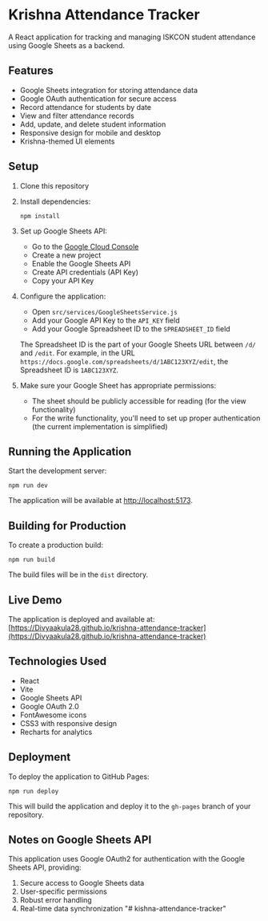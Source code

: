 # Krishna Attendance Tracker

A React application for tracking and managing ISKCON student attendance using Google Sheets as a backend.

## Features

- Google Sheets integration for storing attendance data
- Google OAuth authentication for secure access
- Record attendance for students by date
- View and filter attendance records
- Add, update, and delete student information
- Responsive design for mobile and desktop
- Krishna-themed UI elements

## Setup

1. Clone this repository
2. Install dependencies:
   ```
   npm install
   ```
3. Set up Google Sheets API:
   - Go to the [Google Cloud Console](https://console.cloud.google.com/)
   - Create a new project
   - Enable the Google Sheets API
   - Create API credentials (API Key)
   - Copy your API Key

4. Configure the application:
   - Open `src/services/GoogleSheetsService.js`
   - Add your Google API Key to the `API_KEY` field
   - Add your Google Spreadsheet ID to the `SPREADSHEET_ID` field

   The Spreadsheet ID is the part of your Google Sheets URL between `/d/` and `/edit`. For example, in the URL `https://docs.google.com/spreadsheets/d/1ABC123XYZ/edit`, the Spreadsheet ID is `1ABC123XYZ`.

5. Make sure your Google Sheet has appropriate permissions:
   - The sheet should be publicly accessible for reading (for the view functionality)
   - For the write functionality, you'll need to set up proper authentication (the current implementation is simplified)

## Running the Application

Start the development server:

```
npm run dev
```

The application will be available at [http://localhost:5173](http://localhost:5173).

## Building for Production

To create a production build:

```
npm run build
```

The build files will be in the `dist` directory.

## Live Demo

The application is deployed and available at: [https://Divyaakula28.github.io/krishna-attendance-tracker](https://Divyaakula28.github.io/krishna-attendance-tracker)

## Technologies Used

- React
- Vite
- Google Sheets API
- Google OAuth 2.0
- FontAwesome icons
- CSS3 with responsive design
- Recharts for analytics

## Deployment

To deploy the application to GitHub Pages:

```
npm run deploy
```

This will build the application and deploy it to the `gh-pages` branch of your repository.

## Notes on Google Sheets API

This application uses Google OAuth2 for authentication with the Google Sheets API, providing:

1. Secure access to Google Sheets data
2. User-specific permissions
3. Robust error handling
4. Real-time data synchronization
"# kishna-attendance-tracker" 
